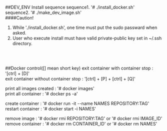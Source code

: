 ##DEV_ENV Install sequence
sequence1. '# ./install_docker.sh' <br />
sequence2. '# ./make_dev_image.sh' <br />
####Caution!
1. While './install_docker.sh', one time must put the sudo passward when asked. <br />
2. User who execute install must have valid private-public key set in ~/.ssh directory. <br />
<br />
<br />

##Docker control([] mean short key)
exit container with container stop : '[ctrl] + [D]'  <br />
exit container without container stop : '[ctrl] + [P] + [ctrl] + [Q]' <br /> 

print all images created : '# docker images' <br />
print all container : '# docker ps -a' <br />

create container : '# docker run -it --name NAMES REPOSITORY:TAG' <br />
restart container : '# docker start -i NAMES' <br />

remove image : '# docker rmi REPOSITORY:TAG' or '# docker rmi IMAGE_ID' <br />
remove container : '# docker rm CONTAINER_ID' or '# docker rm NAMES' <br />

